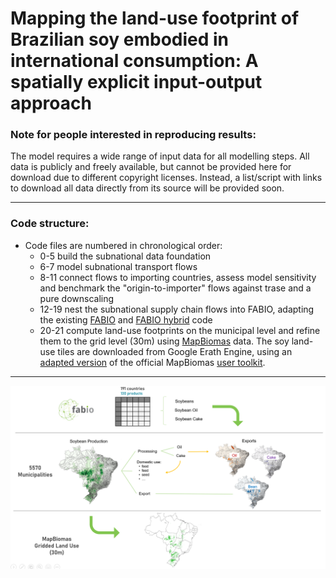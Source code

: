 # Mapping the land-use footprint of Brazilian soy embodied in international consumption: A spatially explicit input-output approach


### Note for people interested in reproducing results:
The model requires a wide range of input data for all modelling steps. All data is publicly and freely available, but cannot be provided here for download due to different copyright licenses. Instead, a list/script with links to download all data directly from its source will be provided soon. 

----

### Code structure:

 - Code files are numbered in chronological order:
   - 0-5 build the subnational data foundation
   - 6-7 model subnational transport flows
   - 8-11 connect flows to importing countries, assess model sensitivity and benchmark the "origin-to-importer" flows against trase and a pure downscaling
   - 12-19 nest the subnational supply chain flows into FABIO, adapting the existing [FABIO](https://github.com/fineprint-global/fabio) and [FABIO hybrid](https://github.com/fineprint-global/fabio-hybrid) code
   - 20-21 compute land-use footprints on the municipal level and refine them to the grid level (30m) using [MapBiomas](https://mapbiomas.org/) data. The soy land-use tiles are downloaded from Google Erath Engine, using an [adapted version](https://code.earthengine.google.com/969e903c53a0bf85db4f1e804a5c3b32) of the official MapBiomas [user toolkit](https://github.com/mapbiomas-brazil/user-toolkit).


----
![](workflow_scheme.png) 

